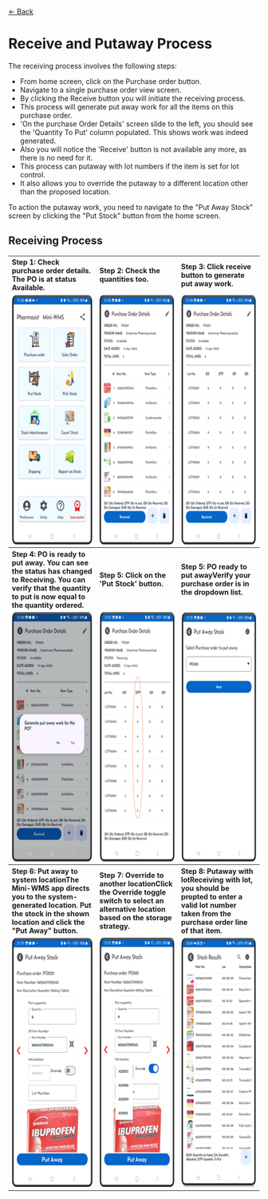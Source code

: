 [← Back](README.md)

<h1>Receive and Putaway Process</h1>
<p>The receiving process involves the following steps:</p>
<ul>
  <li>From home screen, click on the Purchase order button.</li>
  <li>Navigate to a single purchase order view screen.</li>
  <li>By clicking the Receive button you will initiate the receiving process.</li>
  <li>This process will generate put away work for all the items on this purchase order.</li>
  <li>'On the purchase Order Details' screen slide to the left, you should see the 'Quantity To Put' column populated. This shows work was indeed generated.</li>
  <li>Also you will notice the 'Receive' button is not available any more, as there is no need for it.</li>
  <li>This process can putaway with lot numbers if the item is set for lot control.</li>
  <li>It also allows you to override the putaway to a different location other than the proposed location.</li>
</ul>

<p>To action the putaway work, you need to navigate to the "Put Away Stock" screen by clicking the "Put Stock" button from the home screen.</p>

<h2>Receiving Process</h2>
<table>
  <tr>
    <th align="left"><strong>Step 1: Check purchase order details. The PO is at status Available.</strong></th>
    <th align="left"><strong>Step 2: Check the quantities too.</strong></th>
    <th align="left"><strong>Step 3: Click receive button to generate put away work.</strong></th>
  </tr>
  <tr>
    <td style="vertical-align: top;">
      <img src="asset/receiving1.png" alt="Step 1" style="height:500px;">
    </td>
    <td style="vertical-align: top;">
      <img src="asset/receiving2.png" alt="Step 2" style="height:500px;">
    </td>
    <td style="vertical-align: top;">
      <img src="asset/receiving3.png" alt="Step 2" style="height:500px;">
    </td>
  </tr>
  <tr>
    <th align="left"><strong>Step 4: PO is ready to put away.</strong> You can see the status has changed to Receiving. You can verify that the quantity to put is now equal to the quantity ordered.</th>
    <th align="left"><strong>Step 5: Click on the 'Put Stock' button.</strong></th>
    <th align="left"><strong>Step 5: PO ready to put away</strong>Verify your purchase order is in the dropdown list.</th>
  </tr>
  <tr>
    <td style="vertical-align: top;">
      <img src="asset/receiving4.png" alt="Step 1" style="height:500px;">
    </td>
    <td style="vertical-align: top;">
      <img src="asset/receiving5.png" alt="Step 2" style="height:500px;">
    </td>
    <td style="vertical-align: top;">
      <img src="asset/receiving6.png" alt="Step 2" style="height:500px;">
    </td>
  </tr>
  <tr>
    <th align="left"><strong>Step 6: Put away to system location</strong>The Mini-WMS app directs you to the system-generated location. Put the stock in the shown location and click the "Put Away" button.</th>
    <th align="left"><strong>Step 7: Override to another location</strong>Click the Override toggle switch to select an alternative location based on the storage strategy.</th>
    <th align="left"><strong>Step 8: Putaway with lot</strong>Receiving with lot, you should be propted to enter a valid lot number taken from the purchase order line of that item.</th>
  </tr>
  <tr>
    <td style="vertical-align: top;">
      <img src="asset/receiving7.png" alt="Step 1" style="height:500px;">
    </td>
    <td style="vertical-align: top;">
      <img src="asset/receiving8.png" alt="Step 2" style="height:500px;">
    </td>
    <td style="vertical-align: top;">
      <img src="asset/receiving9.png" alt="Step 2" style="height:500px;">
    </td>
  </tr>
</table>
